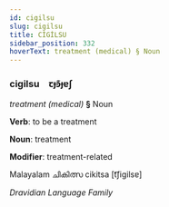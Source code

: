 ```yaml
---
id: cigilsu
slug: cigilsu
title: CİGİLSU
sidebar_position: 332
hoverText: treatment (medical) § Noun
---
```


### cigilsu&emsp;<span kind="abugida">ꞇɟꜿ͊ɟɐʃ</span>

*treatment (medical)* **§** Noun

**Verb**: to be a treatment

**Noun**: treatment

**Modifier**: treatment-related

Malayalam ചികിത്സ cikitsa [t͡ʃiɡilsɐ]

*Dravidian Language Family*